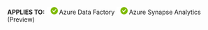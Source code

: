<Token>**APPLIES TO:** ![yes](../media/applies-to/yes.png)Azure Data Factory ![yes](../media/applies-to/yes.png)Azure Synapse Analytics (Preview) </Token>

